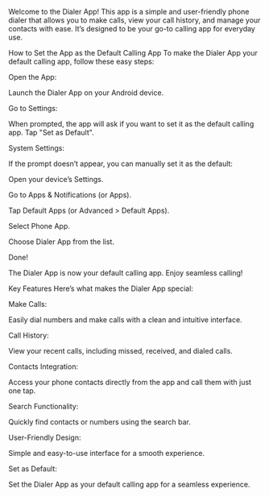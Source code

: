 Welcome to the Dialer App! This app is a simple and user-friendly phone dialer that allows you to make calls, view your call history, and manage your contacts with ease. It’s designed to be your go-to calling app for everyday use.

How to Set the App as the Default Calling App
To make the Dialer App your default calling app, follow these easy steps:

Open the App:

Launch the Dialer App on your Android device.

Go to Settings:

When prompted, the app will ask if you want to set it as the default calling app. Tap "Set as Default".

System Settings:

If the prompt doesn’t appear, you can manually set it as the default:

Open your device’s Settings.

Go to Apps & Notifications (or Apps).

Tap Default Apps (or Advanced > Default Apps).

Select Phone App.

Choose Dialer App from the list.

Done!

The Dialer App is now your default calling app. Enjoy seamless calling!

Key Features
Here’s what makes the Dialer App special:

Make Calls:

Easily dial numbers and make calls with a clean and intuitive interface.

Call History:

View your recent calls, including missed, received, and dialed calls.

Contacts Integration:

Access your phone contacts directly from the app and call them with just one tap.

Search Functionality:

Quickly find contacts or numbers using the search bar.

User-Friendly Design:

Simple and easy-to-use interface for a smooth experience.

Set as Default:

Set the Dialer App as your default calling app for a seamless experience.


